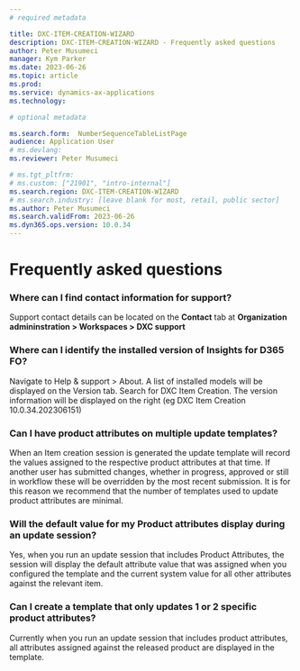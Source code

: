```yaml
---
# required metadata

title: DXC-ITEM-CREATION-WIZARD
description: DXC-ITEM-CREATION-WIZARD - Frequently asked questions
author: Peter Musumeci
manager: Kym Parker
ms.date: 2023-06-26
ms.topic: article
ms.prod: 
ms.service: dynamics-ax-applications
ms.technology: 

# optional metadata

ms.search.form:  NumberSequenceTableListPage
audience: Application User
# ms.devlang: 
ms.reviewer: Peter Musumeci

# ms.tgt_pltfrm: 
# ms.custom: ["21901", "intro-internal"]
ms.search.region: DXC-ITEM-CREATION-WIZARD
# ms.search.industry: [leave blank for most, retail, public sector]
ms.author: Peter Musumeci
ms.search.validFrom: 2023-06-26
ms.dyn365.ops.version: 10.0.34
---
```


# Frequently asked questions

### Where can I find contact information for support?
Support contact details can be located on the **Contact** tab at **Organization admininstration > Workspaces > DXC support**

### Where can I identify the installed version of Insights for D365 FO?
Navigate to Help & support > About.
A list of installed models will be displayed on the Version tab. Search for DXC Item Creation. The version information will be displayed on the right (eg DXC Item Creation 10.0.34.202306151)

### Can I have product attributes on multiple update templates?
When an Item creation session is generated the update template will record the values assigned to the respective product attributes at that time. If another user has submitted changes, whether in progress, approved or still in workflow these will be overridden by the most recent submission. It is for this reason we recommend that the number of templates used to update product attributes are minimal.

### Will the default value for my Product attributes display during an update session?
Yes, when you run an update session that includes Product Attributes, the session will display the default attribute value that was assigned when you configured the template and the current system value for all other attributes against the relevant item. 

### Can I create a template that only updates 1 or 2 specific product attributes?
Currently when you run an update session that includes product attributes, all attributes assigned against the released product are displayed in the template.
